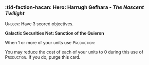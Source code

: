 ### :ti4-faction-hacan: **Hero**: Harrugh Gefhara - _The Nascent Twilight_

<span style="font-variant:small-caps;">Unlock</span>: Have 3 scored objectives.

**Galactic Securities Net: Sanction of the Quieron**

When 1 or more of your units use <span style="font-variant:small-caps;">Production</span>:

You may reduce the cost of each of your units to 0 during this use of <span style="font-variant:small-caps;">Production</span>. If you do, purge this card.

